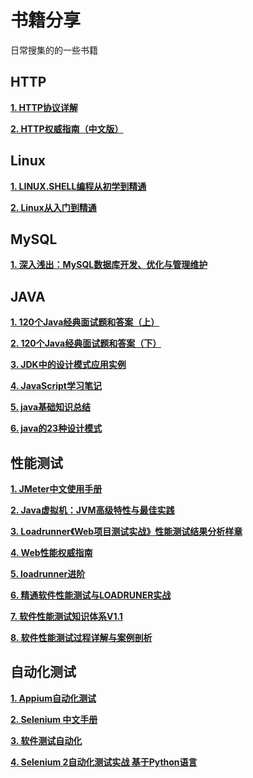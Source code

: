 # 书籍分享 #
日常搜集的的一些书籍

## HTTP ##
**[1. HTTP协议详解](https://github.com/StrawberryFlavor/Test-books/blob/master/%E5%85%B3%E4%BA%8EHTTP/HTTP%E5%8D%8F%E8%AE%AE%E8%AF%A6%E8%A7%A3.pdf)**

**[2. HTTP权威指南（中文版）](https://github.com/StrawberryFlavor/Test-books/blob/master/%E5%85%B3%E4%BA%8EHTTP/HTTP%E6%9D%83%E5%A8%81%E6%8C%87%E5%8D%97%EF%BC%88%E4%B8%AD%E6%96%87%E7%89%88%EF%BC%89.pdf)**


## Linux ##
**[1. LINUX.SHELL编程从初学到精通](https://github.com/StrawberryFlavor/Test-books/blob/master/%E5%85%B3%E4%BA%8ELinux/LINUX.SHELL%E7%BC%96%E7%A8%8B%E4%BB%8E%E5%88%9D%E5%AD%A6%E5%88%B0%E7%B2%BE%E9%80%9A.pdf)**

**[2. Linux从入门到精通](https://github.com/StrawberryFlavor/Test-books/blob/master/%E5%85%B3%E4%BA%8ELinux/Linux%E4%BB%8E%E5%85%A5%E9%97%A8%E5%88%B0%E7%B2%BE%E9%80%9A.pdf)**

## MySQL ##
**[1. 深入浅出：MySQL数据库开发、优化与管理维护](https://github.com/StrawberryFlavor/Test-books/blob/master/%E5%85%B3%E4%BA%8EMySQL/%E6%B7%B1%E5%85%A5%E6%B5%85%E5%87%BA%EF%BC%9AMySQL%E6%95%B0%E6%8D%AE%E5%BA%93%E5%BC%80%E5%8F%91%E3%80%81%E4%BC%98%E5%8C%96%E4%B8%8E%E7%AE%A1%E7%90%86%E7%BB%B4%E6%8A%A4.pdf)**

## JAVA ##
**[1. 120个Java经典面试题和答案（上）](https://github.com/StrawberryFlavor/Test-books/blob/master/%E5%85%B3%E4%BA%8Ejava/120%E4%B8%AAJava%E7%BB%8F%E5%85%B8%E9%9D%A2%E8%AF%95%E9%A2%98%E5%92%8C%E7%AD%94%E6%A1%88%EF%BC%88%E4%B8%8A%EF%BC%89.pdf)**

**[2. 120个Java经典面试题和答案（下）](https://github.com/StrawberryFlavor/Test-books/blob/master/%E5%85%B3%E4%BA%8Ejava/120%E4%B8%AAJava%E7%BB%8F%E5%85%B8%E9%9D%A2%E8%AF%95%E9%A2%98%E5%92%8C%E7%AD%94%E6%A1%88%EF%BC%88%E4%B8%8B%EF%BC%89.pdf)**

**[3. JDK中的设计模式应用实例](https://github.com/StrawberryFlavor/Test-books/blob/master/%E5%85%B3%E4%BA%8Ejava/JDK%E4%B8%AD%E7%9A%84%E8%AE%BE%E8%AE%A1%E6%A8%A1%E5%BC%8F%E5%BA%94%E7%94%A8%E5%AE%9E%E4%BE%8B.pdf)**

**[4. JavaScript学习笔记](https://github.com/StrawberryFlavor/Test-books/blob/master/%E5%85%B3%E4%BA%8Ejava/JavaScript%E5%AD%A6%E4%B9%A0%E7%AC%94%E8%AE%B0.pdf)**

**[5. java基础知识总结](https://github.com/StrawberryFlavor/Test-books/blob/master/%E5%85%B3%E4%BA%8Ejava/java%E5%9F%BA%E7%A1%80%E7%9F%A5%E8%AF%86%E6%80%BB%E7%BB%93.pdf)**

**[6. java的23种设计模式](https://github.com/StrawberryFlavor/Test-books/blob/master/%E5%85%B3%E4%BA%8Ejava/java%E7%9A%8423%E7%A7%8D%E8%AE%BE%E8%AE%A1%E6%A8%A1%E5%BC%8F.pdf)**

## 性能测试 ##
**[1. JMeter中文使用手册](https://github.com/StrawberryFlavor/Test-books/blob/master/%E6%80%A7%E8%83%BD%E6%B5%8B%E8%AF%95%E7%9B%B8%E5%85%B3/JMeter%E4%B8%AD%E6%96%87%E4%BD%BF%E7%94%A8%E6%89%8B%E5%86%8C.pdf)**

**[2. Java虚拟机：JVM高级特性与最佳实践](https://github.com/StrawberryFlavor/Test-books/blob/master/%E6%80%A7%E8%83%BD%E6%B5%8B%E8%AF%95%E7%9B%B8%E5%85%B3/Java%E8%99%9A%E6%8B%9F%E6%9C%BA%EF%BC%9AJVM%E9%AB%98%E7%BA%A7%E7%89%B9%E6%80%A7%E4%B8%8E%E6%9C%80%E4%BD%B3%E5%AE%9E%E8%B7%B5.pdf)**

**[3. Loadrunner《Web项目测试实战》性能测试结果分析样章](https://github.com/StrawberryFlavor/Test-books/blob/master/%E6%80%A7%E8%83%BD%E6%B5%8B%E8%AF%95%E7%9B%B8%E5%85%B3/Loadrunner%E3%80%8AWeb%E9%A1%B9%E7%9B%AE%E6%B5%8B%E8%AF%95%E5%AE%9E%E6%88%98%E3%80%8B%E6%80%A7%E8%83%BD%E6%B5%8B%E8%AF%95%E7%BB%93%E6%9E%9C%E5%88%86%E6%9E%90%E6%A0%B7%E7%AB%A0.pdf)**

**[4. Web性能权威指南](https://github.com/StrawberryFlavor/Test-books/blob/master/%E6%80%A7%E8%83%BD%E6%B5%8B%E8%AF%95%E7%9B%B8%E5%85%B3/Web%E6%80%A7%E8%83%BD%E6%9D%83%E5%A8%81%E6%8C%87%E5%8D%97.pdf)**

**[5. loadrunner进阶](https://github.com/StrawberryFlavor/Test-books/blob/master/%E6%80%A7%E8%83%BD%E6%B5%8B%E8%AF%95%E7%9B%B8%E5%85%B3/loadrunner%E8%BF%9B%E9%98%B6.pdf)**

**[6. 精通软件性能测试与LOADRUNER实战](https://github.com/StrawberryFlavor/Test-books/blob/master/%E6%80%A7%E8%83%BD%E6%B5%8B%E8%AF%95%E7%9B%B8%E5%85%B3/%E7%B2%BE%E9%80%9A%E8%BD%AF%E4%BB%B6%E6%80%A7%E8%83%BD%E6%B5%8B%E8%AF%95%E4%B8%8ELOADRUNER%E5%AE%9E%E6%88%98.pdf)**

**[7. 软件性能测试知识体系V1.1](https://github.com/StrawberryFlavor/Test-books/blob/master/%E6%80%A7%E8%83%BD%E6%B5%8B%E8%AF%95%E7%9B%B8%E5%85%B3/%E8%BD%AF%E4%BB%B6%E6%80%A7%E8%83%BD%E6%B5%8B%E8%AF%95%E7%9F%A5%E8%AF%86%E4%BD%93%E7%B3%BBV1.1.pdf)**

**[8. 软件性能测试过程详解与案例剖析](https://github.com/StrawberryFlavor/Test-books/blob/master/%E6%80%A7%E8%83%BD%E6%B5%8B%E8%AF%95%E7%9B%B8%E5%85%B3/%E8%BD%AF%E4%BB%B6%E6%80%A7%E8%83%BD%E6%B5%8B%E8%AF%95%E8%BF%87%E7%A8%8B%E8%AF%A6%E8%A7%A3%E4%B8%8E%E6%A1%88%E4%BE%8B%E5%89%96%E6%9E%90.pdf)**

## 自动化测试 ##
**[1. Appium自动化测试](https://github.com/StrawberryFlavor/Test-books/blob/master/%E8%87%AA%E5%8A%A8%E5%8C%96%E6%B5%8B%E8%AF%95%E7%9B%B8%E5%85%B3/Appium%E8%87%AA%E5%8A%A8%E5%8C%96%E6%B5%8B%E8%AF%95.pdf)**

**[2. Selenium 中文手册](https://github.com/StrawberryFlavor/Test-books/blob/master/%E8%87%AA%E5%8A%A8%E5%8C%96%E6%B5%8B%E8%AF%95%E7%9B%B8%E5%85%B3/Selenium%20%E4%B8%AD%E6%96%87%E6%89%8B%E5%86%8C.docx)**

**[3. 软件测试自动化](https://github.com/StrawberryFlavor/Test-books/blob/master/%E8%87%AA%E5%8A%A8%E5%8C%96%E6%B5%8B%E8%AF%95%E7%9B%B8%E5%85%B3/%E8%BD%AF%E4%BB%B6%E6%B5%8B%E8%AF%95%E8%87%AA%E5%8A%A8%E5%8C%96.pdf)**

**[4. Selenium 2自动化测试实战 基于Python语言](https://github.com/StrawberryFlavor/Test-books/blob/master/%E8%87%AA%E5%8A%A8%E5%8C%96%E6%B5%8B%E8%AF%95%E7%9B%B8%E5%85%B3/Selenium%202%E8%87%AA%E5%8A%A8%E5%8C%96%E6%B5%8B%E8%AF%95%E5%AE%9E%E6%88%98%20%20%E5%9F%BA%E4%BA%8EPython%E8%AF%AD%E8%A8%80.pdf)**

